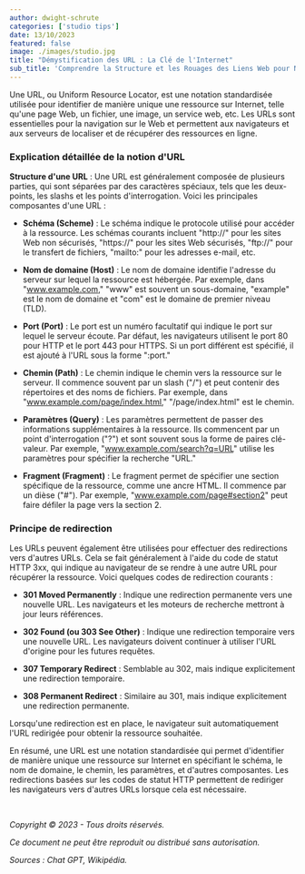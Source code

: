 ```yaml
---
author: dwight-schrute
categories: ['studio tips']
date: 13/10/2023
featured: false
image: ./images/studio.jpg
title: "Démystification des URL : La Clé de l'Internet"
sub_title: 'Comprendre la Structure et les Rouages des Liens Web pour Naviguer en Toute Confiance'
---
```


Une URL, ou Uniform Resource Locator, est une notation standardisée utilisée pour identifier de manière unique une ressource sur Internet, telle qu'une page Web, un fichier, une image, un service web, etc. Les URLs sont essentielles pour la navigation sur le Web et permettent aux navigateurs et aux serveurs de localiser et de récupérer des ressources en ligne.

### **Explication détaillée de la notion d'URL**

**Structure d'une URL** : Une URL est généralement composée de plusieurs parties, qui sont séparées par des caractères spéciaux, tels que les deux-points, les slashs et les points d'interrogation. Voici les principales composantes d'une URL :

- **Schéma (Scheme)** : Le schéma indique le protocole utilisé pour accéder à la ressource. Les schémas courants incluent "http://" pour les sites Web non sécurisés, "https://" pour les sites Web sécurisés, "ftp://" pour le transfert de fichiers, "mailto:" pour les adresses e-mail, etc.

- **Nom de domaine (Host)** : Le nom de domaine identifie l'adresse du serveur sur lequel la ressource est hébergée. Par exemple, dans "www.example.com," "www" est souvent un sous-domaine, "example" est le nom de domaine et "com" est le domaine de premier niveau (TLD).

- **Port (Port)** : Le port est un numéro facultatif qui indique le port sur lequel le serveur écoute. Par défaut, les navigateurs utilisent le port 80 pour HTTP et le port 443 pour HTTPS. Si un port différent est spécifié, il est ajouté à l'URL sous la forme ":port."

- **Chemin (Path)** : Le chemin indique le chemin vers la ressource sur le serveur. Il commence souvent par un slash ("/") et peut contenir des répertoires et des noms de fichiers. Par exemple, dans "www.example.com/page/index.html," "/page/index.html" est le chemin.

- **Paramètres (Query)** : Les paramètres permettent de passer des informations supplémentaires à la ressource. Ils commencent par un point d'interrogation ("?") et sont souvent sous la forme de paires clé-valeur. Par exemple, "www.example.com/search?q=URL" utilise les paramètres pour spécifier la recherche "URL."

- **Fragment (Fragment)** : Le fragment permet de spécifier une section spécifique de la ressource, comme une ancre HTML. Il commence par un dièse ("#"). Par exemple, "www.example.com/page#section2" peut faire défiler la page vers la section 2.

### **Principe de redirection**

Les URLs peuvent également être utilisées pour effectuer des redirections vers d'autres URLs. Cela se fait généralement à l'aide du code de statut HTTP 3xx, qui indique au navigateur de se rendre à une autre URL pour récupérer la ressource. Voici quelques codes de redirection courants :

- **301 Moved Permanently** : Indique une redirection permanente vers une nouvelle URL. Les navigateurs et les moteurs de recherche mettront à jour leurs références.

- **302 Found (ou 303 See Other)** : Indique une redirection temporaire vers une nouvelle URL. Les navigateurs doivent continuer à utiliser l'URL d'origine pour les futures requêtes.

- **307 Temporary Redirect** : Semblable au 302, mais indique explicitement une redirection temporaire.

- **308 Permanent Redirect** : Similaire au 301, mais indique explicitement une redirection permanente.

Lorsqu'une redirection est en place, le navigateur suit automatiquement l'URL redirigée pour obtenir la ressource souhaitée.

En résumé, une URL est une notation standardisée qui permet d'identifier de manière unique une ressource sur Internet en spécifiant le schéma, le nom de domaine, le chemin, les paramètres, et d'autres composantes. Les redirections basées sur les codes de statut HTTP permettent de rediriger les navigateurs vers d'autres URLs lorsque cela est nécessaire.

&nbsp;

_Copyright © 2023 - Tous droits réservés._

_Ce document ne peut être reproduit ou distribué sans autorisation._

_Sources : Chat GPT, Wikipédia._

